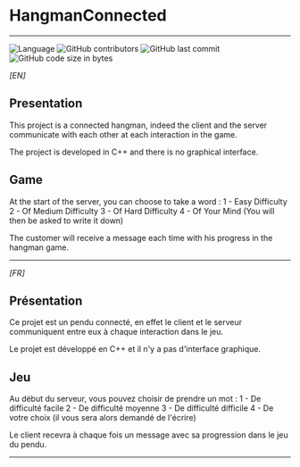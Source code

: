 # HangmanConnected

---

![Language](https://img.shields.io/badge/Language-C++-blue?style=flat-square) ![GitHub contributors](https://img.shields.io/github/contributors/CreatibOfficiel/HangmanConnected?style=flat-square) ![GitHub last commit](https://img.shields.io/github/last-commit/CreatibOfficiel/HangmanConnected?style=flat-square) ![GitHub code size in bytes](https://img.shields.io/github/languages/code-size/CreatibOfficiel/HangmanConnected?style=flat-square)

_[EN]_

## Presentation

This project is a connected hangman, indeed the client and the server communicate with each other at each interaction in the game.

The project is developed in C++ and there is no graphical interface.

## Game

At the start of the server, you can choose to take a word : 
1 - Easy Difficulty
2 - Of Medium Difficulty
3 - Of Hard Difficulty
4 - Of Your Mind (You will then be asked to write it down)

The customer will receive a message each time with his progress in the hangman game.

---

_[FR]_

## Présentation

Ce projet est un pendu connecté, en effet le client et le serveur communiquent entre eux à chaque interaction dans le jeu.

Le projet est développé en C++ et il n'y a pas d'interface graphique.

## Jeu

Au début du serveur, vous pouvez choisir de prendre un mot : 
1 - De difficulté facile
2 - De difficulté moyenne
3 - De difficulté difficile
4 - De votre choix (il vous sera alors demandé de l'écrire)

Le client recevra à chaque fois un message avec sa progression dans le jeu du pendu.

---
